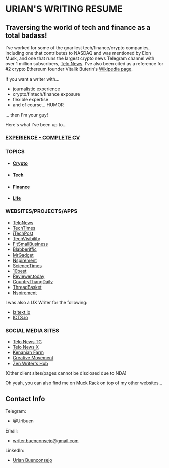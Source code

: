 # URIAN'S WRITING RESUME

## Traversing the world of tech and finance as a total badass!

I've worked for some of the gnarliest tech/finance/crypto companies, including one that contributes to NASDAQ and was mentioned by Elon Musk, and one that runs the largest crypto news Telegram channel with over 1 million subscribers, [Telo News](https://linktr.ee/telonews). I've also been cited as a reference for #2 crypto Ethereum founder Vitalik Buterin's [Wikipedia page](https://en.wikipedia.org/wiki/Vitalik_Buterin).

If you want a writer with...
- journalistic experience
- crypto/fintech/finance exposure
- flexible expertise
- and of course... HUMOR

... then I'm your guy!


Here's what I've been up to...

### [EXPERIENCE - COMPLETE CV](myexperience.github.io)
### TOPICS
- #### [Crypto](cryptoexperience.github.io)
- #### [Tech](techexperience.github.io)
- #### [Finance](financeexperience.github.io)
- #### [Life](lifeexperience.github.io)

### WEBSITES/PROJECTS/APPS
- [TeloNews](https://telonews.medium.com/)
- [TechTimes](https://www.techtimes.com/reporters/urian-b)
- [iTechPost](https://www.itechpost.com/reporters/urian-buenconsejo)
- [TechVisibility](https://www.techvisibility.com/author/uri)
- [FitSmallBusiness](https://fitsmallbusiness.com/author/urianfitsmallbusiness-com/)
- [Blabberiffic](https://www.blabberific.com/authors/urian.html)
- [MrGadget](https://mrgadget.com.au/tech-news/)
- [Nspirement](https://www.nspirement.com/author/urian-b)
- [ScienceTimes](https://www.sciencetimes.com/reporters/urian-b)
- [10best](https://www.10best.cc/)
- [Reviewer.today](https://www.reviewer.today/)
- [CountryThangDaily](https://www.countrythangdaily.com/)
- [ThreadBasket](https://threadbasket.com/blog/)
- [Nspirement](https://www.nspirement.com/author/mike-w)

I was also a UX Writer for the following:
- [Izitext.io](https://izitext.io/)
- [ICTS.io](https://icts.io/)

### SOCIAL MEDIA SITES
- [Telo News TG](https://t.me/telonews)
- [Telo News X](https://x.com/Telo_Official)
- [Kenaniah Farm](https://www.facebook.com/KenaniahFarm)
- [Creative Movement](https://www.facebook.com/CreativeMovementPH)
- [Zen Writer's Hub](https://www.facebook.com/ZenWritersHub/?ref=pages_you_manage)

(Other client sites/pages cannot be disclosed due to NDA)

Oh yeah, you can also find me on [Muck Rack](https://muckrack.com/urian-buenconsejo/articles) on top of my other websites... 

## Contact Info
Telegram:
- @Uribuen

Email:
- writer.buenconsejo@gmail.com

LinkedIn:
- [Urian Buenconsejo](https://www.linkedin.com/in/urian-buenconsejo-097812150/)

